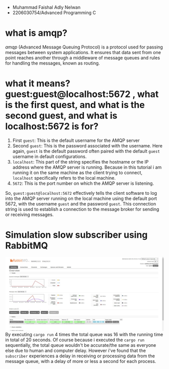 - Muhammad Faishal Adly Nelwan
- 2206030754/Advanced Programming C


# what is amqp?
*amqp* (Advanced Message Queuing Protocol) is a protocol used for passing messages between system applications. It ensures that data sent from one point reaches another through a middleware of message queues and rules for handling the messages, known as routing.

# what it means? guest:guest@localhost:5672 , what is the first quest, and what is the second guest, and what is localhost:5672 is for? 

1. First `guest`: This is the default username for the AMQP server
2. Second `guest`: This is the password associated with the username. Here again, `guest` is the default password often paired with the default `guest` username in default configurations.
3. `localhost`: This part of the string specifies the hostname or the IP address where the AMQP server is running. Because in this tutorial i am running it on the same machine as the client trying to connect, `localhost` specifically refers to the local machine.
4. `5672`: This is the port number on which the AMQP server is listening.

So, `guest:guest@localhost:5672` effectively tells the client software to log into the AMQP server running on the local machine using the default port 5672, with the username `guest` and the password `guest`. This connection string is used to establish a connection to the message broker for sending or receiving messages.

# Simulation slow subscriber using RabbitMQ
![alt text](docs/slowsubscribersimulation.jpg)
By executing `cargo run` 4 times the total queue was 16 with the running time in total of 20 seconds. Of course because i executed the `cargo run` sequentially, the total queue wouldn't be accurate/the same as everyone else due to human and computer delay. However i've found that the    `subscriber` experiences a delay in receiving or processing data from the message queue, with a delay of more or less a second for each process.






